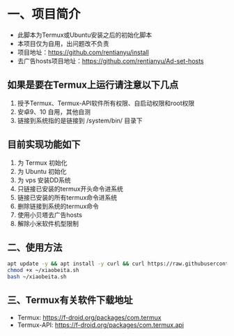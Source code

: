 # 一、项目简介

+ 此脚本为Termux或Ubuntu安装之后的初始化脚本
+ 本项目仅为自用，出问题改不负责
+ 项目地址：https://github.com/rentianyu/install
+ 去广告hosts项目地址：https://github.com/rentianyu/Ad-set-hosts

## **如果是要在Termux上运行请注意以下几点**

1. 授予Termux、Termux-API软件所有权限、自启动权限和root权限
2. 安卓9、10 自用，其他自测
3. 链接到系统指的是链接到 /system/bin/ 目录下

## **目前实现功能如下**

1. 为 Termux 初始化
2. 为 Ubuntu 初始化
3. 为 vps 安装DD系统
4. 只链接已安装的termux开头命令进系统
5. 链接已安装的所有termux命令进系统
6. 删除链接到系统的termux命令
7. 使用小贝塔去广告hosts
8. 解除小米软件机型限制

## 二、使用方法

```sh
apt update -y && apt install -y curl && curl https://raw.githubusercontent.com/rentianyu/install/master/start.sh > ~/xiaobeita.sh
chmod +x ~/xiaobeita.sh
bash ~/xiaobeita.sh
```

## 三、Termux有关软件下载地址

- Termux: https://f-droid.org/packages/com.termux
- Termux-API: https://f-droid.org/packages/com.termux.api

